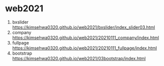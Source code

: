 # web2021
1. bxslider https://kimsehwa0320.github.io/web2021/bxslider/index_slider03.html
2. company https://kimsehwa0320.github.io/web2021/20210111_company/index.html
3. fullpage https://kimsehwa0320.github.io/web2021/20210111_fullpage/index.html
4. bootstrap https://kimsehwa0320.github.io/web2021/03bootstrap/index.html


